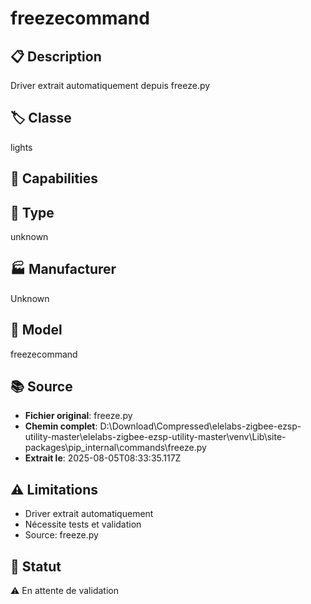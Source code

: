 # freezecommand

## 📋 Description
Driver extrait automatiquement depuis freeze.py

## 🏷️ Classe
lights

## 🔧 Capabilities


## 📡 Type
unknown

## 🏭 Manufacturer
Unknown

## 📱 Model
freezecommand

## 📚 Source
- **Fichier original**: freeze.py
- **Chemin complet**: D:\Download\Compressed\elelabs-zigbee-ezsp-utility-master\elelabs-zigbee-ezsp-utility-master\venv\Lib\site-packages\pip\_internal\commands\freeze.py
- **Extrait le**: 2025-08-05T08:33:35.117Z

## ⚠️ Limitations
- Driver extrait automatiquement
- Nécessite tests et validation
- Source: freeze.py

## 🚀 Statut
⚠️ En attente de validation
